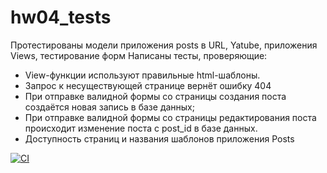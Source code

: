 # hw04_tests
Протестированы модели приложения posts в URL, Yatube, приложения Views, тестирование форм
Написаны тесты, проверяющие:
- View-функции используют правильные html-шаблоны.
- Запрос к несуществующей странице вернёт ошибку 404
- При отправке валидной формы со страницы создания поста создаётся новая запись в базе данных;
- При отправке валидной формы со страницы редактирования поста происходит изменение поста с post_id в базе данных.
- Доступность страниц и названия шаблонов приложения Posts


[![CI](https://github.com/yandex-praktikum/hw04_tests/actions/workflows/python-app.yml/badge.svg?branch=master)](https://github.com/yandex-praktikum/hw04_tests/actions/workflows/python-app.yml)
